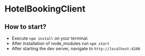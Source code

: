 # HotelBookingClient


## How to start?

- Execute `npm install` on your terminal.
- After installation of node_modules run `npm start`
- After starting the dev server, navigate to `http://localhost:4200`
